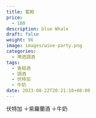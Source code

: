 ```yaml
---
title: 藍鯨
price:
  - 180
description: blue Whale
draft: false
weight: 96
image: images/wine-party.png
categories:
  - 啤酒調酒
tags:
  - 香甜酒
  - 調酒
  - 伏特加
  - 牛奶
date: 2023-08-22T20:21:18+08:00
---
```

 伏特加 ＋紫羅蘭酒  ＋牛奶
